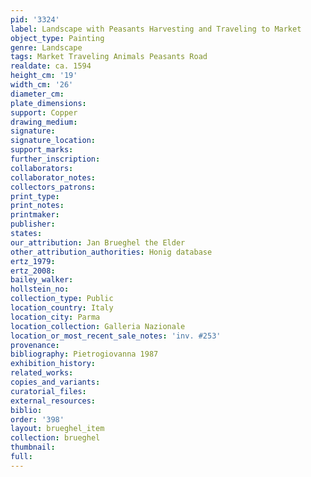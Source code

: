```yaml
---
pid: '3324'
label: Landscape with Peasants Harvesting and Traveling to Market
object_type: Painting
genre: Landscape
tags: Market Traveling Animals Peasants Road
realdate: ca. 1594
height_cm: '19'
width_cm: '26'
diameter_cm: 
plate_dimensions: 
support: Copper
drawing_medium: 
signature: 
signature_location: 
support_marks: 
further_inscription: 
collaborators: 
collaborator_notes: 
collectors_patrons: 
print_type: 
print_notes: 
printmaker: 
publisher: 
states: 
our_attribution: Jan Brueghel the Elder
other_attribution_authorities: Honig database
ertz_1979: 
ertz_2008: 
bailey_walker: 
hollstein_no: 
collection_type: Public
location_country: Italy
location_city: Parma
location_collection: Galleria Nazionale
location_or_most_recent_sale_notes: 'inv. #253'
provenance: 
bibliography: Pietrogiovanna 1987
exhibition_history: 
related_works: 
copies_and_variants: 
curatorial_files: 
external_resources: 
biblio: 
order: '398'
layout: brueghel_item
collection: brueghel
thumbnail: 
full: 
---
```

